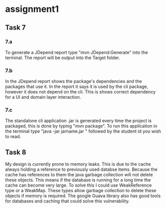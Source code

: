 # assignment1

## Task 7

### 7.a
To generate a JDepend report type "mvn JDepend:Generate" into the terminal. The report will be output into the Target folder.

### 7.b
In the JDepend report shows the package's dependencies and the packages that use it. In the report it says it is used by the cli package, however it does not depend on the cli. This is shows correct dependency for a UI and domain layer interaction.

### 7.c
The standalone cli  application .jar is generated every time the project is packaged, this is done by typing "mvn package". To run this application in the terminal type "java -jar jarname.jar " followed by the student id you wish to read.


## Task 8

My design is currently prone to memory leaks. This is due to the cache always holding a reference to previously used databse items. Because the cache has references to them the java garbage collection will not delete these objects. This means if the database is running for a long time the cache can become very large. To solve this I could use WeakReference type or a WeakMap. These types allow garbage collection to delete these objects if memory is required. The google Guava library also has good tools for databases and caching that could solve this vulnerability.
